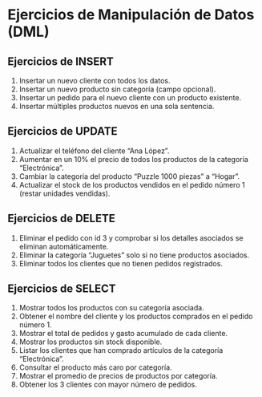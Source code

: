 # Ejercicios de Manipulación de Datos (DML)

## Ejercicios de INSERT

1. Insertar un nuevo cliente con todos los datos.
2. Insertar un nuevo producto sin categoría (campo opcional).
3. Insertar un pedido para el nuevo cliente con un producto existente.
4. Insertar múltiples productos nuevos en una sola sentencia.

## Ejercicios de UPDATE

1. Actualizar el teléfono del cliente “Ana López”.
2. Aumentar en un 10% el precio de todos los productos de la categoría “Electrónica”.
3. Cambiar la categoría del producto “Puzzle 1000 piezas” a “Hogar”.
4. Actualizar el stock de los productos vendidos en el pedido número 1 (restar unidades vendidas).

## Ejercicios de DELETE

1. Eliminar el pedido con id 3 y comprobar si los detalles asociados se eliminan automáticamente.
2. Eliminar la categoría “Juguetes” solo si no tiene productos asociados.
3. Eliminar todos los clientes que no tienen pedidos registrados.

## Ejercicios de SELECT

1. Mostrar todos los productos con su categoría asociada.
2. Obtener el nombre del cliente y los productos comprados en el pedido número 1.
3. Mostrar el total de pedidos y gasto acumulado de cada cliente.
4. Mostrar los productos sin stock disponible.
5. Listar los clientes que han comprado artículos de la categoría “Electrónica”.
6. Consultar el producto más caro por categoría.
7. Mostrar el promedio de precios de productos por categoría.
8. Obtener los 3 clientes con mayor número de pedidos.

